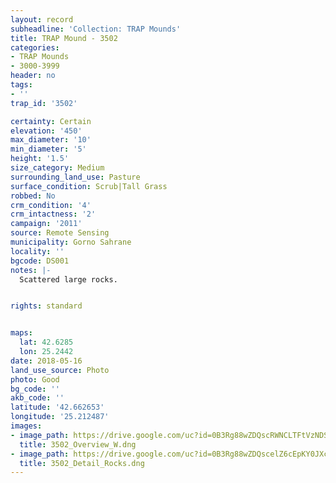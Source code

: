 ```yaml
---
layout: record
subheadline: 'Collection: TRAP Mounds'
title: TRAP Mound - 3502
categories:
- TRAP Mounds
- 3000-3999
header: no
tags:
- ''
trap_id: '3502'

certainty: Certain
elevation: '450'
max_diameter: '10'
min_diameter: '5'
height: '1.5'
size_category: Medium
surrounding_land_use: Pasture
surface_condition: Scrub|Tall Grass
robbed: No
crm_condition: '4'
crm_intactness: '2'
campaign: '2011'
source: Remote Sensing
municipality: Gorno Sahrane
locality: ''
bgcode: DS001
notes: |-
  Scattered large rocks.


rights: standard


maps:
  lat: 42.6285
  lon: 25.2442
date: 2018-05-16
land_use_source: Photo
photo: Good
bg_code: ''
akb_code: ''
latitude: '42.662653'
longitude: '25.212487'
images:
- image_path: https://drive.google.com/uc?id=0B3Rg88wZDQscRWNCLTFtVzNDSkk
  title: 3502_Overview_W.dng
- image_path: https://drive.google.com/uc?id=0B3Rg88wZDQscelZ6cEpKY0JXc0k
  title: 3502_Detail_Rocks.dng
---
```

